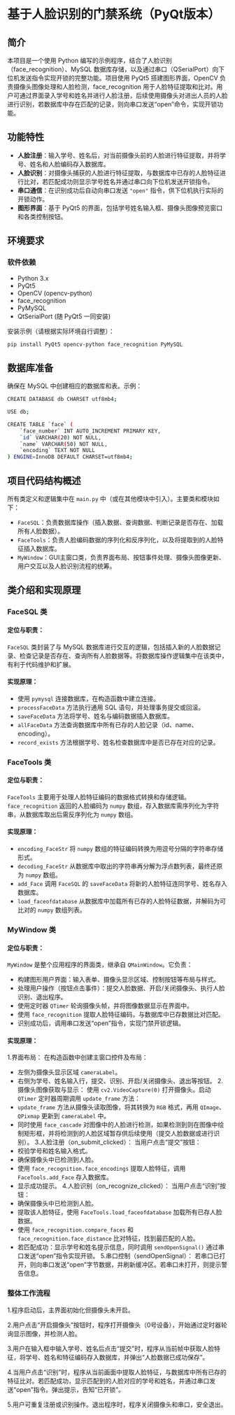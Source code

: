 # 基于人脸识别的门禁系统（PyQt版本）

## 简介

本项目是一个使用 Python 编写的示例程序，结合了人脸识别（face_recognition）、MySQL 数据库存储，以及通过串口（QSerialPort）向下位机发送指令实现开锁的完整功能。项目使用 PyQt5 搭建图形界面，OpenCV 负责摄像头图像处理和人脸检测，face_recognition 用于人脸特征提取和比对。用户可通过界面录入学号和姓名并进行人脸注册，后续使用摄像头对进出人员的人脸进行识别，若数据库中存在匹配的记录，则向串口发送“open”命令，实现开锁功能。

## 功能特性

- **人脸注册**：输入学号、姓名后，对当前摄像头前的人脸进行特征提取，并将学号、姓名和人脸编码存入数据库。
- **人脸识别**：对摄像头捕获的人脸进行特征提取，与数据库中已存的人脸特征进行比对，若匹配成功则显示学号姓名并通过串口向下位机发送开锁指令。
- **串口通信**：在识别成功后自动向串口发送 `"open"` 指令，供下位机执行实际的开锁动作。
- **图形界面**：基于 PyQt5 的界面，包括学号姓名输入框、摄像头图像预览窗口和各类控制按钮。

## 环境要求

### 软件依赖

- Python 3.x
- PyQt5
- OpenCV (opencv-python)
- face_recognition
- PyMySQL
- QtSerialPort (随 PyQt5 一同安装)

安装示例（请根据实际环境自行调整）：
```bash
pip install PyQt5 opencv-python face_recognition PyMySQL
```
## 数据库准备
确保在 MySQL 中创建相应的数据库和表。示例：
```bash
CREATE DATABASE db CHARSET utf8mb4;

USE db;

CREATE TABLE `face` (
    `face_number` INT AUTO_INCREMENT PRIMARY KEY,
    `id` VARCHAR(20) NOT NULL,
    `name` VARCHAR(50) NOT NULL,
    `encoding` TEXT NOT NULL
) ENGINE=InnoDB DEFAULT CHARSET=utf8mb4;
```
## 项目代码结构概述
所有类定义和逻辑集中在 `main.py` 中（或在其他模块中引入）。主要类和模块如下：
- `FaceSQL`：负责数据库操作（插入数据、查询数据、判断记录是否存在、加载所有人脸数据）。
- `FaceTools`：负责人脸编码数据的序列化和反序列化，以及将提取到的人脸特征插入数据库。
- `MyWindow`：GUI主窗口类，负责界面布局、按钮事件处理、摄像头图像更新、用户交互以及人脸识别流程的统筹。
## 类介绍和实现原理
### FaceSQL 类
#### 定位与职责：
`FaceSQL` 类封装了与 MySQL 数据库进行交互的逻辑，包括插入新的人脸数据记录、检查记录是否存在、查询所有人脸数据等。将数据库操作逻辑集中在该类中，有利于代码维护和扩展。
#### 实现原理：
- 使用 `pymysql` 连接数据库，在构造函数中建立连接。
- `processFaceData` 方法执行通用 SQL 语句，并处理事务提交或回滚。
- `saveFaceData` 方法将学号、姓名与编码数据插入数据库。
- `allFaceData` 方法查询数据库中所有已存的人脸记录（id、name、encoding）。
- `record_exists` 方法根据学号、姓名检查数据库中是否已存在对应的记录。
### FaceTools 类
#### 定位与职责：
`FaceTools` 主要用于处理人脸特征编码的数据格式转换和存储逻辑。`face_recognition` 返回的人脸编码为 `numpy` 数组，存入数据库需序列化为字符串，从数据库取出后需反序列化为 `numpy` 数组。
#### 实现原理：
- `encoding_FaceStr` 将 `numpy` 数组的特征编码转换为用逗号分隔的字符串存储形式。
- `decoding_FaceStr` 从数据库中取出的字符串再分解为浮点数列表，最终还原为 `numpy` 数组。
- `add_Face` 调用 `FaceSQL` 的 `saveFaceData` 将新的人脸特征连同学号、姓名存入数据库。
- `load_faceofdatabase` 从数据库中加载所有已存的人脸特征数据，并解码为可比对的 `numpy` 数组列表。
### MyWindow 类
#### 定位与职责：
`MyWindow` 是整个应用程序的界面类，继承自 `QMainWindow`。它负责：
- 构建图形用户界面：输入表单、摄像头显示区域、控制按钮等布局与样式。
- 处理用户操作（按钮点击事件）：提交人脸数据、开启/关闭摄像头、执行人脸识别、退出程序。
- 使用定时器 `QTimer` 轮询摄像头帧，并将图像数据显示在界面中。
- 使用 `face_recognition` 提取人脸特征编码，与数据库中已存数据比对匹配。
- 识别成功后，调用串口发送“open”指令，实现门禁开锁逻辑。
#### 实现原理：

1.界面布局：
在构造函数中创建主窗口控件及布局：
- 左侧为摄像头显示区域 `cameraLabel`。
- 右侧为学号、姓名输入行，提交、识别、开启/关闭摄像头、退出等按钮。
2.摄像头图像获取与显示：
使用 `cv2.VideoCapture(0)` 打开摄像头。启动 `QTimer` 定时器周期调用 `update_frame` 方法：
- `update_frame` 方法从摄像头读取图像，将其转换为 `RGB` 格式，再用 `QImage`、`QPixmap` 更新到 `cameraLabel` 中。
- 同时使用 `face_cascade` 对图像中的人脸进行检测，如果检测到则在图像中绘制矩形框，并将检测到的人脸区域暂存供后续使用（提交人脸数据或进行识别）。
3.人脸注册（on_submit_clicked）：
当用户点击“提交”按钮：
- 校验学号和姓名输入格式。
- 确保摄像头中已检测到人脸。
- 使用 `face_recognition.face_encodings` 提取人脸特征，调用 `FaceTools.add_Face` 存入数据库。
- 显示成功提示。
4.人脸识别（on_recognize_clicked）：
当用户点击“识别”按钮：
- 确保摄像头中已检测到人脸。
- 提取该人脸特征，使用 `FaceTools.load_faceofdatabase` 加载所有已存人脸数据。
- 使用 `face_recognition.compare_faces` 和 `face_recognition.face_distance` 比对特征，找到最匹配的人脸。
- 若匹配成功：显示学号和姓名提示信息，同时调用 `sendOpenSignal()` 通过串口发送“open”指令实现开锁。
5.串口控制（sendOpenSignal）：
若串口已打开，则向串口发送“open”字节数据，并刷新缓冲区。若串口未打开，则提示警告信息。

### 整体工作流程
1.程序启动后，主界面初始化但摄像头未开启。

2.用户点击“开启摄像头”按钮时，程序打开摄像头（0号设备），开始通过定时器轮询显示图像，并检测人脸。

3.用户在输入框中输入学号、姓名后点击“提交”时，程序从当前帧中获取人脸特征，将学号、姓名和特征编码存入数据库，并弹出“人脸数据已成功保存”。 

4.当用户点击“识别”时，程序从当前画面中提取人脸特征，与数据库中所有已存的特征比对。若匹配成功，显示匹配到的人脸对应的学号和姓名，并通过串口发送“open”指令。弹出提示，告知“已开锁”。

5.用户可重复注册或识别操作。退出程序时，程序关闭摄像头和串口，安全退出。